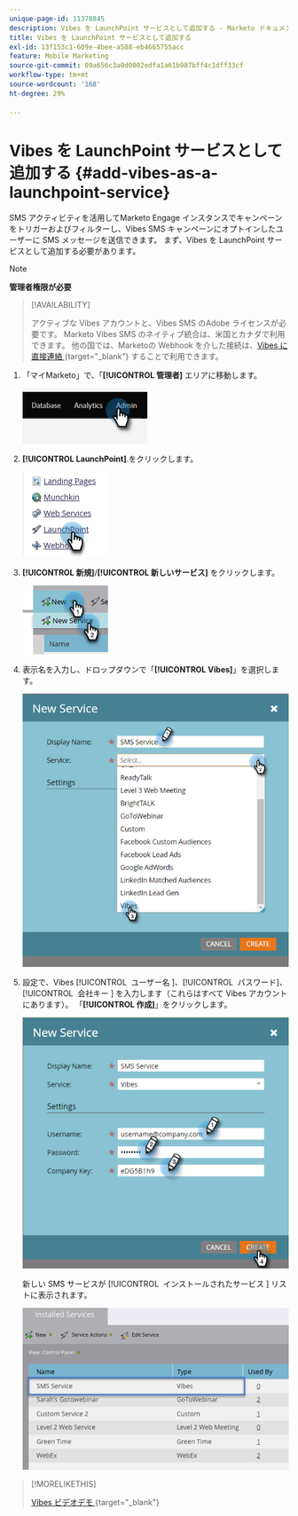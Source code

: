 ```yaml
---
unique-page-id: 11378845
description: Vibes を LaunchPoint サービスとして追加する - Marketo ドキュメント - 製品ドキュメント
title: Vibes を LaunchPoint サービスとして追加する
exl-id: 13f153c1-609e-4bee-a588-eb4665755acc
feature: Mobile Marketing
source-git-commit: 09a656c3a0d0002edfa1a61b987bff4c1dff33cf
workflow-type: tm+mt
source-wordcount: '168'
ht-degree: 29%

---
```


# Vibes を LaunchPoint サービスとして追加する {#add-vibes-as-a-launchpoint-service}

SMS アクティビティを活用してMarketo Engage インスタンスでキャンペーンをトリガーおよびフィルターし、Vibes SMS キャンペーンにオプトインしたユーザーに SMS メッセージを送信できます。 まず、Vibes を LaunchPoint サービスとして追加する必要があります。

>[!NOTE]
>
>**管理者権限が必要**

>[!AVAILABILITY]
>
>アクティブな Vibes アカウントと、Vibes SMS のAdobe ライセンスが必要です。 Marketo Vibes SMS のネイティブ統合は、米国とカナダで利用できます。 他の国では、Marketoの Webhook を介した接続は、[Vibes に直接連絡 ](https://www.vibes.com/talk-to-sales){target="_blank"} することで利用できます。

1. 「マイMarketo」で、「**[!UICONTROL 管理者]** エリアに移動します。

   ![](assets/add-vibes-as-a-launchpoint-service-1.png)

1. **[!UICONTROL LaunchPoint]**.をクリックします。

   ![](assets/add-vibes-as-a-launchpoint-service-2.png)

1. **[!UICONTROL 新規]**/**[!UICONTROL 新しいサービス]** をクリックします。

   ![](assets/add-vibes-as-a-launchpoint-service-3.png)

1. 表示名を入力し、ドロップダウンで「**[!UICONTROL Vibes]**」を選択します。

   ![](assets/add-vibes-as-a-launchpoint-service-4.png)

1. 設定で、Vibes [!UICONTROL &#x200B; ユーザー名 &#x200B;]、[!UICONTROL &#x200B; パスワード &#x200B;]、[!UICONTROL &#x200B; 会社キー &#x200B;] を入力します（これらはすべて Vibes アカウントにあります）。 「**[!UICONTROL 作成]**」をクリックします。

   ![](assets/add-vibes-as-a-launchpoint-service-5.png)

   新しい SMS サービスが [!UICONTROL &#x200B; インストールされたサービス &#x200B;] リストに表示されます。

   ![](assets/add-vibes-as-a-launchpoint-service-6.png)

>[!MORELIKETHIS]
>
>[Vibes ビデオデモ ](https://vimeo.com/215233767/1ed136adbc){target="_blank"}
